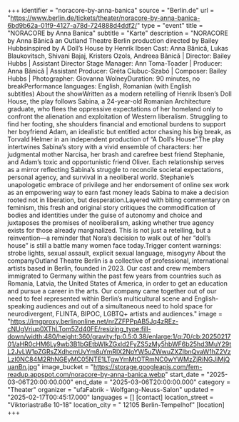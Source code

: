 +++
identifier = "noracore-by-anna-banica"
source = "Berlin.de"
url = "https://www.berlin.de/tickets/theater/noracore-by-anna-banica-6bd9b62a-01f9-4127-a78d-724888d4ddf2/"
type = "event"
title = "NORACORE by Anna Banica"
subtitle = "Karte"
description = "NORACORE by Anna Bănică an Outland Theatre Berlin production directed by Bailey Hubbsinspired by A Doll’s House by Henrik Ibsen Cast: Anna Bănică, Lukas Blaukovitsch, Shivani Bajaj, Kristers Ozols, Andreea Bănică | Director: Bailey Hubbs | Assistant Director  Stage Manager: Ann Toma-Toader | Producer: Anna Bănică | Assistant Producer: Gréta Ciubuc-Szabó | Composer: Bailey Hubbs | Photographer: Giovanna WolneyDuration: 90 minutes, no breakPerformance languages: English, Romanian (with English subtitles) About the showWritten as a modern retelling of Henrik Ibsen’s Doll House, the play follows Sabina, a 24-year-old Romanian Architecture graduate, who flees the oppressive expectations of her homeland only to confront the alienation and exploitation of Western liberalism. Struggling to find her footing, she shoulders financial and emotional burdens to support her boyfriend Adam, an idealistic but entitled actor chasing his big break, as Torvald Helmer in an independent production of “A Doll’s House”.The play intertwines Sabina’s story with a vivid ensemble of characters: her judgmental mother Narcisa, her brash and carefree best friend Stephanie, and Adam’s toxic and opportunistic friend Oliver. Each relationship serves as a mirror reflecting Sabina’s struggle to reconcile societal expectations, personal agency, and survival in a neoliberal world. Stephanie’s unapologetic embrace of privilege and her endorsement of online sex work as an empowering way to earn fast money leads Sabina to make a decision rooted not in liberation, but desperation.Layered with biting commentary on feminism, this fresh and original story critiques the commodification of bodies and identities under the guise of autonomy and choice and juxtaposes the promises of neoliberalism, asking whether true agency exists for those already marginalized. This is not just a retelling, but a reinvention—a reminder that Nora’s decision to walk out of her “doll’s house” is still a battle many women face today.Trigger  content warnings: strobe lights, sexual assault, explicit sexual language, misogyny About the companyOutland Theatre Berlin is a collective of professional, international artists based in Berlin, founded in 2023. Our cast and crew members immigrated to Germany within the past few years from countries such as Romania, Latvia, the United States of America, in order to get an education and pursue a career in the arts. Our company came together out of our need to feel represented within Berlin’s multicultural scene and English-speaking audiences and out of a simultaneous need to hold space for neurodivergent, FLINTA, BIPOC, LGBTQ+ artists and audiences."
image = "https://imgproxy.berlinonline.net/nrZZFPPpAB5Jq4zREz-cNUgVriup0XThLTom5Zd40FE/resizing_type:fill-down/width:480/height:360/gravity:fp:0.5:0.38/enlarge:1/q:70/cb:2025021701/aHR0cHM6Ly9wb3B1bGEtbWlkZGxld2FyZS5zMy5hbWF6b25hd3MuY29tL2JvLW1pZGRsZXdhcmUvYm8uYmRlX2NoYW5uZWwuZXZlbnQvaW1hZ2VzLzI0NC84M2RhNGEyMC05NTE1LTgwYmMtOTRmNC0wYWMzZjRiNGJiMjQuanBn.jpg"
image_bucket = "https://storage.googleapis.com/fem-readup.appspot.com/noracore-by-anna-banica.webp"
start_date = "2025-03-06T20:00:00.000"
end_date = "2025-03-06T20:00:00.000"
category = "Theater"
organizer = "ufaFabrik - Wolfgang-Neuss-Salon"
updated = "2025-02-17T00:45:17.000"
languages = []
[contact]
location_street = "Viktoriastraße 10-18"
location_city = " 12105 Berlin-Tempelhof"
[location]
+++